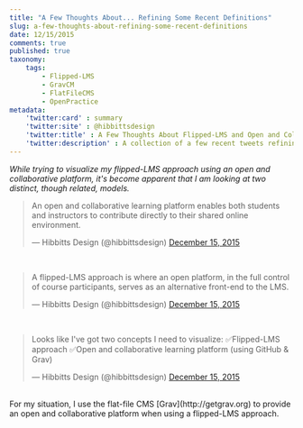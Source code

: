 ```yaml
---
title: "A Few Thoughts About... Refining Some Recent Definitions"
slug: a-few-thoughts-about-refining-some-recent-definitions
date: 12/15/2015
comments: true
published: true
taxonomy:
    tags:
        - Flipped-LMS
        - GravCM
        - FlatFileCMS
        - OpenPractice
metadata:
    'twitter:card' : summary
    'twitter:site' : @hibbittsdesign
    'twitter:title' : A Few Thoughts About Flipped-LMS and Open and Collaborative  Platforms
    'twitter:description' : A collection of a few recent tweets refining my definitions of a flipped-LMS and an open & collaborative platform.
---
```


_While trying to visualize my flipped-LMS approach using an open and collaborative platform, it's become apparent that I am looking at two distinct, though related, models._

<blockquote class="twitter-tweet" lang="en"><p lang="en" dir="ltr">An open and collaborative learning platform enables both students and instructors to contribute directly to their shared online environment.</p>&mdash; Hibbitts Design (@hibbittsdesign) <a href="https://twitter.com/hibbittsdesign/status/676865298125819904">December 15, 2015</a></blockquote>
<script async src="//platform.twitter.com/widgets.js" charset="utf-8"></script>
<br>
<blockquote class="twitter-tweet" lang="en"><p lang="en" dir="ltr">A flipped-LMS approach is where an open platform,&#10;in the full control of course participants,&#10;serves as an alternative front-end to the LMS.</p>&mdash; Hibbitts Design (@hibbittsdesign) <a href="https://twitter.com/hibbittsdesign/status/676862593827385344">December 15, 2015</a></blockquote>
<script async src="//platform.twitter.com/widgets.js" charset="utf-8"></script>
<br>
<blockquote class="twitter-tweet" lang="en"><p lang="en" dir="ltr">Looks like I&#39;ve got two concepts I need to visualize:&#10;✅Flipped-LMS approach&#10;✅Open and collaborative learning platform (using GitHub &amp; Grav)</p>&mdash; Hibbitts Design (@hibbittsdesign) <a href="https://twitter.com/hibbittsdesign/status/676838406123458560">December 15, 2015</a></blockquote>
<script async src="//platform.twitter.com/widgets.js" charset="utf-8"></script>
<br>
For my situation, I use the flat-file CMS [Grav](http://getgrav.org) to provide an open and collaborative platform when using a flipped-LMS approach.
